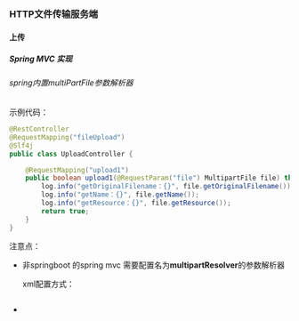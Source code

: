### HTTP文件传输服务端

#### 上传

##### Spring MVC 实现

###### spring内置multiPartFile参数解析器

示例代码：

```java
@RestController
@RequestMapping("fileUpload")
@Slf4j
public class UploadController {

    @RequestMapping("upload1")
    public boolean upload1(@RequestParam("file") MultipartFile file) throws Exception{
        log.info("getOriginalFilename：{}", file.getOriginalFilename());
        log.info("getName：{}", file.getName());
        log.info("getResource：{}", file.getResource());
        return true;
    }
}
```

注意点：

- 非springboot 的spring mvc 需要配置名为**multipartResolver**的参数解析器
  
  xml配置方式：
  
  ```xml
  
  ```

- 
